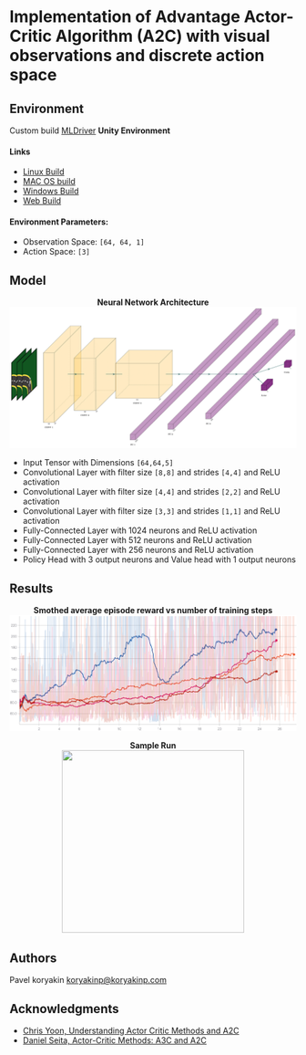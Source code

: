 # Implementation of Advantage Actor-Critic Algorithm (A2C) with visual observations and discrete action space

## Environment

Custom build [MLDriver](https://github.com/koryakinp/MLDriver) <b>Unity Environment</b>

#### Links

 - [Linux Build](https://github.com/koryakinp/MLDriver/releases/download/5.1/MLDriver_Linux_x86_64.zip)
 - [MAC OS build](https://github.com/koryakinp/MLDriver/releases/download/5.1/MLDriver_MAC_OS_X.zip)
 - [Windows Build](https://github.com/koryakinp/MLDriver/releases/download/5.1/MLDriver_Windows_x86_64.zip)
 - [Web Build](https://koryakinp.github.io/MLDriver)

#### Environment Parameters:

 - Observation Space: `[64, 64, 1]`
 - Action Space: `[3]`

## Model

<p align="center">
  <b>Neural Network Architecture</b><br>
  <img src="docs/diagram.png">
</p>

 - Input Tensor with Dimensions `[64,64,5]`
 - Convolutional Layer with filter size `[8,8]` and strides `[4,4]` and ReLU activation
 - Convolutional Layer with filter size `[4,4]` and strides `[2,2]` and ReLU activation
 - Convolutional Layer with filter size `[3,3]` and strides `[1,1]` and ReLU activation
 - Fully-Connected Layer with 1024 neurons and ReLU activation
 - Fully-Connected Layer with 512 neurons and ReLU activation
 - Fully-Connected Layer with 256 neurons and ReLU activation
 - Policy Head with 3 output neurons and Value head with 1 output neurons

 ## Results

<p align="center">
  <b>Smothed average episode reward vs number of training steps</b><br>
  <img src="docs/reward-chart.png">
</p>

<p align="center">
  <b>Sample Run</b><br>
  <img src="docs/run.gif" width="320" height="320">
</p>

## Authors
Pavel koryakin <koryakinp@koryakinp.com>

## Acknowledgments
- [Chris Yoon, Understanding Actor Critic Methods and A2C](https://towardsdatascience.com/understanding-actor-critic-methods-931b97b6df3f)
- [Daniel Seita, Actor-Critic Methods: A3C and A2C](https://danieltakeshi.github.io/2018/06/28/a2c-a3c/)